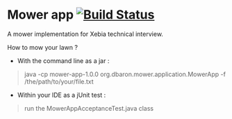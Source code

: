 # Mower app [![Build Status](https://travis-ci.org/dambaron/mower.svg?branch=master)](https://travis-ci.org/dambaron/mower)
A mower implementation for Xebia technical interview.

How to mow your lawn ?

* With the command line as a jar :

> java -cp mower-app-1.0.0 org.dbaron.mower.application.MowerApp -f /the/path/to/your/file.txt

* Within your IDE as a jUnit test :

> run the MowerAppAcceptanceTest.java class



